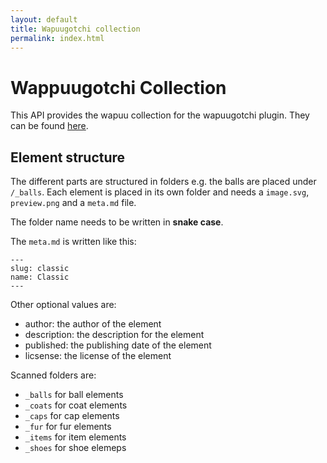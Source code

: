 ```yaml
---
layout: default
title: Wapuugotchi collection
permalink: index.html
---
```

# Wappuugotchi Collection

This API provides the wapuu collection for the wapuugotchi plugin. They can be found [here](https://api.wapuugotchi.com/collection/).

## Element structure

The different parts are structured in folders e.g. the balls are placed under `/_balls`.
Each element is placed in its own folder and needs a `image.svg`, `preview.png` and a `meta.md` file.

The folder name needs to be written in **snake case**.

The `meta.md` is written like this:
```
---
slug: classic
name: Classic
---
```

Other optional values are:

* author: the author of the element
* description: the description for the element
* published: the publishing date of the element
* licsense: the license of the element

Scanned folders are:

* `_balls` for ball elements
* `_coats` for coat elements
* `_caps` for cap elements
* `_fur` for fur elements
* `_items` for item elements
* `_shoes` for shoe elemeps